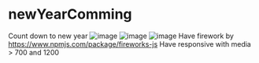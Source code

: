 # newYearComming
Count down to new year
![image](https://user-images.githubusercontent.com/71366193/153207624-b6198c23-039a-4e12-9d29-d0ac2dbb378e.png)
![image](https://user-images.githubusercontent.com/71366193/153207656-2d011405-386e-474b-a632-8e598d19ce24.png)
![image](https://user-images.githubusercontent.com/71366193/153207695-4c0862b9-39c3-454a-a5be-86c26499cde0.png)
Have firework by https://www.npmjs.com/package/fireworks-js
Have responsive with media > 700 and 1200

